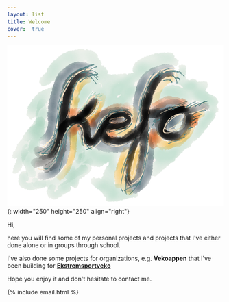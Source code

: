 ```yaml
---
layout: list
title: Welcome
cover:  true
---
```

![kefo.no logo](/assets/img/kefo.png){: width="250" height="250" align="right"}

Hi,

here you will find some of my personal projects and projects that I've either done alone or in groups through school.

I've also done some projects for organizations, e.g. **Vekoappen** that I've been building for **[Ekstremsportveko](https://ekstremsportveko.com/)**

Hope you enjoy it and don't hesitate to contact me.

{% include email.html %}